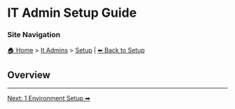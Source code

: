 <!-- description: Documentation about IT Admin Setup Guide for Your Organization. -->

# IT Admin Setup Guide

### Site Navigation
[🏠 Home](../../README.md) > [It Admins](../README.md) > [Setup](README.md) | [⬅ Back to Setup](../README.md)

## Overview

---

[Next: 1 Environment Setup ➡](1-environment-setup.md)